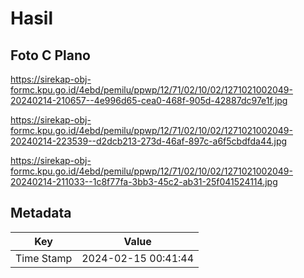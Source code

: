 # Hasil

## Foto C Plano

https://sirekap-obj-formc.kpu.go.id/4ebd/pemilu/ppwp/12/71/02/10/02/1271021002049-20240214-210657--4e996d65-cea0-468f-905d-42887dc97e1f.jpg

https://sirekap-obj-formc.kpu.go.id/4ebd/pemilu/ppwp/12/71/02/10/02/1271021002049-20240214-223539--d2dcb213-273d-46af-897c-a6f5cbdfda44.jpg

https://sirekap-obj-formc.kpu.go.id/4ebd/pemilu/ppwp/12/71/02/10/02/1271021002049-20240214-211033--1c8f77fa-3bb3-45c2-ab31-25f041524114.jpg


## Metadata

| Key        | Value               |
| ---------- | ------------------- |
| Time Stamp | 2024-02-15 00:41:44 |



